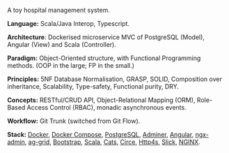 A toy hospital management system.

**Language:** Scala/Java Interop, Typescript.

**Architecture**: Dockerised microservice MVC of PostgreSQL (Model), Angular (View) and Scala (Controller).

**Paradigm:** Object-Oriented structure, with Functional Programming methods. (OOP in the large; FP in the small.)

**Principles:** 5NF Database Normalisation, GRASP, SOLID, Composition over inheritance, Scalability, Type-safety, Functional purity, DRY.

**Concepts:** RESTful/CRUD API, Object-Relational Mapping (ORM), Role-Based Access Control (RBAC), monadic asynchronous events.

**Workflow:** Git Trunk (switched from Git Flow).

**Stack:** [Docker](https://www.docker.com/), [Docker Compose](https://docs.docker.com/compose/), [PostgreSQL](https://www.postgresql.org/), [Adminer](https://www.adminer.org/), [Angular](https://angular.io/), [ngx-admin](https://akveo.github.io/ngx-admin/), [ag-grid](https://www.ag-grid.com/), [Bootstrap](https://getbootstrap.com/), [Scala](https://www.scala-lang.org/), [Cats](https://typelevel.org/cats/), [Circe](https://circe.github.io/circe/), [Http4s](https://http4s.org/), [Slick](http://scala-slick.org/), [NGINX](https://www.nginx.com/).
